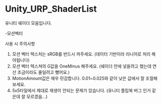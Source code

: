 # Unity_URP_ShaderList

유니티 쉐이더 모음입니다.

-모션벡터
  
  사용 시 주의사항
  1. 모션 벡터 텍스처는 sRGB를 반드시 꺼주세요. (데이터 기반이라 리니어로 처리 해야됩니다)
  2. 모션 벡터 텍스쳐의 G값을 OneMinus 해주세요. (쉐이더 안에 넣을려고 했는데 연산 조금이라도 줄일려고 뺐어요.)
  3. MotionAmount값은 매우 민감합니다. 0.01~0.025와 같이 낮은 값에서 잘 조절해보세요.
  4. 5x5타일에서 제대로 재생이 안되는 문제가 있습니다. (유니티 플립북 버그 인거 같은데 잘 모르겠음...)
